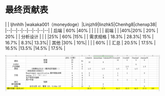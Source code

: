 # 最终贡献表


|  | ljhnhlh |wakaka001（moneydoge）|Linjzh9|linzhk5|Chenhg8|chenxp38|
|--|--|--|--|--|--|--|--|
| 后端 | 60% |40%  |  |  |  |  |
| 前端 |  |  |40%|20%  | 20% | 20% |
| 分析设计 |  |  | |25%  | 60%  |15%  |
| 需求规格 | 18.3% |  28.3%| 15% |  16.7% | 8.3%|  13.3%|
| 其他 |30%  |  10%|  |  |  | 60% |
| 汇总 | 20.5% | 17.5% | 16.5% |13.5%  |14.5%  | 17.5% |

![贡献表](../../imgsrc/cxp_img/contribution_table.png)



